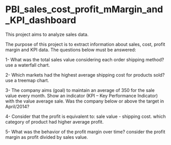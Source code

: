 # PBI_sales_cost_profit_mMargin_and_KPI_dashboard
 
 This project aims to analyze sales data.

The purpose of this project is to extract information about sales, cost, profit margin and KPI data. The questions below must be answered:

1- What was the total sales value considering each order shipping method? use a waterfall chart.

2- Which markets had the highest average shipping cost for products sold? use a treemap chart. 

3- The company aims (goal) to maintain an average of 350 for the sale value every month. Show an indicator (KPI – Key Performance Indicator) with the value average sale. Was the company below or above the target in April/2014?

4- Consider that the profit is equivalent to: sale value - shipping cost. which category of product had higher average profit.

5- What was the behavior of the profit margin over time? consider the profit margin as profit divided by sales value. 